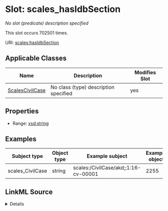 

# Slot: scales_hasIdbSection


_No slot (predicate) description specified_






This slot occurs 702501 times.


URI: [scales:hasIdbSection](http://schemas.scales-okn.org/rdf/scales#hasIdbSection)



<!-- no inheritance hierarchy -->





## Applicable Classes

| Name | Description | Modifies Slot |
| --- | --- | --- |
| [ScalesCivilCase](../classes/ScalesCivilCase.md) | No class (type) description specified |  yes  |







## Properties

* Range: [xsd:string](http://www.w3.org/2001/XMLSchema#string)






## Examples

| Subject type | Object type | Example subject | Example object | Occurrences |
| --- | --- | --- | --- | --- |
| scales_CivilCase | string | scales:/CivilCase/akd;;1:16-cv-00001 | 2255 | 702501 |




## LinkML Source

<details>

```yaml
name: scales_hasIdbSection
annotations:
  count:
    tag: count
    value: 702501
description: No slot (predicate) description specified
examples:
- object:
    example_object: '2255'
    example_object_type: string
    example_predicate: scales:hasIdbSection
    example_subject: scales:/CivilCase/akd;;1:16-cv-00001
    example_subject_type: scales_CivilCase
from_schema: scales-kg
rank: 1000
slot_uri: scales:hasIdbSection
alias: scales_hasIdbSection
domain_of:
- scales_CivilCase
range: string

```
</details>